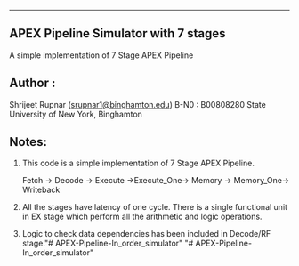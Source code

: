 ---------------------------------------------------------------------------------
APEX Pipeline Simulator with 7 stages
---------------------------------------------------------------------------------
A simple implementation of 7 Stage APEX Pipeline

Author :
---------------------------------------------------------------------------------
Shrijeet Rupnar (srupnar1@binghamton.edu)
B-N0 : B00808280
State University of New York, Binghamton

Notes:
----------------------------------------------------------------------------------
1) This code is a simple implementation of 7 Stage APEX Pipeline.

	 Fetch -> Decode -> Execute ->Execute_One-> Memory -> Memory_One-> Writeback



2) All the stages have latency of one cycle. There is a single functional unit in
	 EX stage which perform all the arithmetic and logic operations.

3) Logic to check data dependencies has been included in Decode/RF stage."# APEX-Pipeline-In_order_simulator" 
"# APEX-Pipeline- In_order_simulator" 
